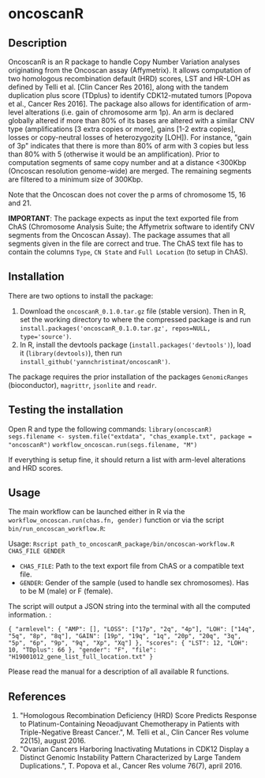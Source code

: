 # oncoscanR

## Description
OncoscanR is an R package to handle Copy Number Variation analyses originating from the Oncoscan assay (Affymetrix). It allows computation of two homologous recombination default (HRD) scores, LST and HR-LOH as defined by Telli et al. [Clin Cancer Res 2016], along with the tandem duplication plus score (TDplus) to identify CDK12-mutated tumors [Popova et al., Cancer Res 2016].
The package also allows for identification of arm-level alterations (i.e. gain of chromosome arm 1p). An arm is declared globally altered if more than 80% of its bases are altered with a similar CNV type (amplifications [3 extra copies or more], gains [1-2 extra copies], losses or copy-neutral losses of heterozygozity [LOH]). For instance, "gain of 3p" indicates that there is more than 80% of arm with 3 copies but less than 80% with 5 (otherwise it would be an amplification). Prior to computation segments of same copy number and at a distance <300Kbp (Oncoscan resolution genome-wide) are merged. The remaining segments are filtered to a minimum size of 300Kbp.

Note that the Oncoscan does not cover the p arms of chromosome 15, 16 and 21.

**IMPORTANT**: The package expects as input the text exported file from ChAS (Chromosome Analysis Suite; the Affymetrix software to identify CNV segments from the Oncoscan Assay). The package assumes that all segments given in the file are correct and true. The ChAS text file has to contain the columns `Type`, `CN State` and `Full Location` (to setup in ChAS).

## Installation
There are two options to install the package: 
1. Download the `oncoscanR_0.1.0.tar.gz` file (stable version). Then in R, set the working directory to where the compressed package is and run `install.packages('oncoscanR_0.1.0.tar.gz', repos=NULL, type='source')`.
2. In R, install the devtools package (`install.packages('devtools')`), load it (`library(devtools)`), then run `install_github('yannchristinat/oncoscanR')`.

The package requires the prior installation of the packages `GenomicRanges` (bioconductor), `magrittr`, `jsonlite` and `readr`.

## Testing the installation
Open R and type the following commands:
`library(oncoscanR)`
`segs.filename <- system.file("extdata", "chas_example.txt", package = "oncoscanR")`
`workflow_oncoscan.run(segs.filename, "M")`

If everything is setup fine, it should return a list with arm-level alterations and HRD scores.

## Usage
The main workflow can be launched either in R via the `workflow_oncoscan.run(chas.fn, gender)` function or via the script `bin/run_oncoscan_workflow.R`:

Usage: `Rscript path_to_oncoscanR_package/bin/oncoscan-workflow.R CHAS_FILE GENDER`
- `CHAS_FILE`: Path to the text export file from ChAS or a compatible text file.
- `GENDER`: Gender of the sample (used to handle sex chromosomes). Has to be M (male) or F (female).

The script will output a JSON string into the terminal with all the computed information. :

`{
  "armlevel": {
    "AMP": [],
    "LOSS": ["17p", "2q", "4p"],
    "LOH": ["14q", "5q", "8p", "8q"],
    "GAIN": [19p", "19q", "1q", "20p", "20q", "3q", "5p", "6p", "9p", "9q", "Xp", "Xq"]
  },
  "scores": {
    "LST": 12,
    "LOH": 10,
    "TDplus": 66
  },
  "gender": "F",
  "file": "H19001012_gene_list_full_location.txt"
}`

Please read the manual for a description of all available R functions.

## References
1. "Homologous Recombination Deficiency (HRD) Score Predicts Response to Platinum-Containing Neoadjuvant Chemotherapy in Patients with Triple-Negative Breast Cancer.", M. Telli et al., Clin Cancer Res volume 22(15), august 2016.
2. "Ovarian Cancers Harboring Inactivating Mutations in CDK12 Display a Distinct Genomic Instability Pattern Characterized by Large Tandem Duplications.", T. Popova et al., Cancer Res volume 76(7), april 2016.
